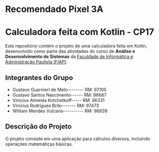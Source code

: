 # Recomendado Pixel 3A
# Calculadora feita com Kotlin - CP17

Este repositório contém o projeto de uma calculadora feita em Kotlin, desenvolvido como parte das atividades do curso de **Análise e Desenvolvimento de Sistemas** da [Faculdade de Informática e Administração Paulista (FIAP)](https://www.fiap.com.br/).

## Integrantes do Grupo

- Gustavo Guarnieri de Melo-------- RM: 97100
- Gustavo Santos Nascimento------ RM: 96687
- Vinícius Almeida Kotchetkoff----- RM: 96331
- Vinicius Rodrigues Brito------- RM: 97473
- William Mendes Vulcano---------- RM: 96939

## Descrição do Projeto
O projeto consiste em uma aplicação para cálculos diversos, incluindo operações matemáticas básicas.

